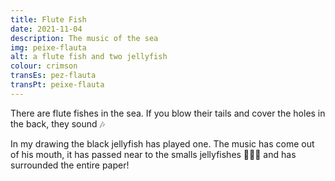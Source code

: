 ```yaml
---
title: Flute Fish
date: 2021-11-04
description: The music of the sea
img: peixe-flauta
alt: a flute fish and two jellyfish
colour: crimson
transEs: pez-flauta
transPt: peixe-flauta
---
```


There are flute fishes in the sea. If you blow their tails and cover the holes in the back, they sound 🎶

In my drawing the black jellyfish has played one. The music has come out of his mouth, it has passed near to the smalls jellyfishes 🎐🎐🎐 and has surrounded the entire paper!
